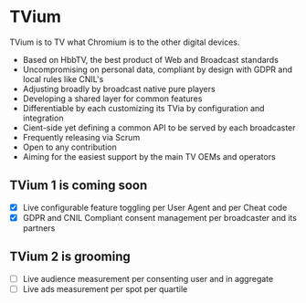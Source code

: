 # TVium
TVium is to TV what Chromium is to the other digital devices. 
* Based on HbbTV, the best product of Web and Broadcast standards 
* Uncompromising on personal data, compliant by design with GDPR and local rules like CNIL's 
* Adjusting broadly by broadcast native pure players
* Developing a shared layer for common features
* Differentiable by each customizing its TVia by configuration and integration
* Cient-side yet defining a common API to be served by each broadcaster
* Frequently releasing via Scrum
* Open to any contribution 
* Aiming for the easiest support by the main TV OEMs and operators

## TVium 1 is coming soon 
- [x] Live configurable feature toggling per User Agent and per Cheat code
- [x] GDPR and CNIL Compliant consent management per broadcaster and its partners  

## TVium 2 is grooming
- [ ] Live audience measurement per consenting user and in aggregate
- [ ] Live ads measurement per spot per quartile
